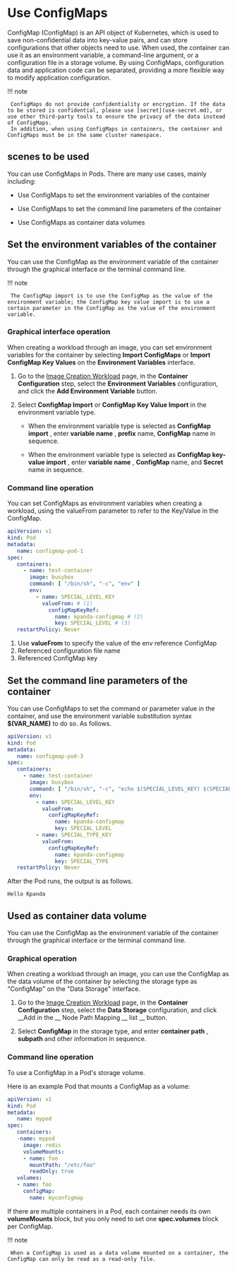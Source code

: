 # Use ConfigMaps

ConfigMap (ConfigMap) is an API object of Kubernetes, which is used to save non-confidential data into key-value pairs, and can store configurations that other objects need to use.
When used, the container can use it as an environment variable, a command-line argument, or a configuration file in a storage volume. By using ConfigMaps, configuration data and application code can be separated, providing a more flexible way to modify application configuration.

!!! note

     ConfigMaps do not provide confidentiality or encryption. If the data to be stored is confidential, please use [secret](use-secret.md), or use other third-party tools to ensure the privacy of the data instead of ConfigMaps.
     In addition, when using ConfigMaps in containers, the container and ConfigMaps must be in the same cluster namespace.

## scenes to be used

You can use ConfigMaps in Pods. There are many  use cases, mainly including:

- Use ConfigMaps to set the environment variables of the container

- Use ConfigMaps to set the command line parameters of the container

- Use ConfigMaps as container data volumes

## Set the environment variables of the container

You can use the ConfigMap as the environment variable of the container through the graphical interface or the terminal command line.

!!! note

     The ConfigMap import is to use the ConfigMap as the value of the environment variable; the ConfigMap key value import is to use a certain parameter in the ConfigMap as the value of the environment variable.

### Graphical interface operation

When creating a workload through an image, you can set environment variables for the container by selecting __Import ConfigMaps__ or __Import ConfigMap Key Values__ on the __Environment Variables__ interface.

1. Go to the [Image Creation Workload](../workloads/create-deployment.md) page, in the __Container Configuration__ step, select the __Environment Variables__ configuration, and click the __Add Environment Variable__ button.

     

2. Select __ConfigMap Import__ or __ConfigMap Key Value Import__ in the environment variable type.

     - When the environment variable type is selected as __ConfigMap import__ , enter __variable name__ , __prefix__ name, __ConfigMap__ name in sequence.

     - When the environment variable type is selected as __ConfigMap key-value import__ , enter __variable name__ , __ConfigMap__ name, and __Secret__ name in sequence.

### Command line operation

You can set ConfigMaps as environment variables when creating a workload, using the valueFrom parameter to refer to the Key/Value in the ConfigMap.

```yaml
apiVersion: v1
kind: Pod
metadata:
   name: configmap-pod-1
spec:
   containers:
     - name: test-container
       image: busybox
       command: [ "/bin/sh", "-c", "env" ]
       env:
         - name: SPECIAL_LEVEL_KEY
           valueFrom: # (1)
             configMapKeyRef:
               name: kpanda-configmap # (2)
               key: SPECIAL_LEVEL # (3)
   restartPolicy: Never
```

1. Use __valueFrom__ to specify the value of the env reference ConfigMap
2. Referenced configuration file name
3. Referenced ConfigMap key

## Set the command line parameters of the container

You can use ConfigMaps to set the command or parameter value in the container, and use the environment variable substitution syntax __$(VAR_NAME)__ to do so. As follows.

```yaml
apiVersion: v1
kind: Pod
metadata:
   name: configmap-pod-3
spec:
   containers:
     - name: test-container
       image: busybox
       command: [ "/bin/sh", "-c", "echo $(SPECIAL_LEVEL_KEY) $(SPECIAL_TYPE_KEY)" ]
       env:
         - name: SPECIAL_LEVEL_KEY
           valueFrom:
             configMapKeyRef:
               name: kpanda-configmap
               key: SPECIAL_LEVEL
         - name: SPECIAL_TYPE_KEY
           valueFrom:
             configMapKeyRef:
               name: kpanda-configmap
               key: SPECIAL_TYPE
   restartPolicy: Never
```

After the Pod runs, the output is as follows.

```none
Hello Kpanda
```

## Used as container data volume

You can use the ConfigMap as the environment variable of the container through the graphical interface or the terminal command line.

### Graphical operation

When creating a workload through an image, you can use the ConfigMap as the data volume of the container by selecting the storage type as "ConfigMap" on the "Data Storage" interface.

1. Go to the [Image Creation Workload](../workloads/create-deployment.md) page, in the __Container Configuration__ step, select the __Data Storage__ configuration, and click __Add in the __ Node Path Mapping __ list __ button.

     

2. Select __ConfigMap__ in the storage type, and enter __container path__ , __subpath__ and other information in sequence.

### Command line operation

To use a ConfigMap in a Pod's storage volume.

Here is an example Pod that mounts a ConfigMap as a volume:

```yaml
apiVersion: v1
kind: Pod
metadata:
   name: mypod
spec:
   containers:
   -name: mypod
     image: redis
     volumeMounts:
     - name: foo
       mountPath: "/etc/foo"
       readOnly: true
   volumes:
   - name: foo
     configMap:
       name: myconfigmap
```

If there are multiple containers in a Pod, each container needs its own __volumeMounts__ block, but you only need to set one __spec.volumes__ block per ConfigMap.

!!! note

     When a ConfigMap is used as a data volume mounted on a container, the ConfigMap can only be read as a read-only file.